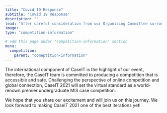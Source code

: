 ```yaml
---
title: "Covid 19 Response"
subtitle: "Covid 19 Response"
description: ""
lead: "After careful consideration from our Organizing Committee surrounding the COVID-19 pandemic, we are thrilled to announce that CaseIT 2021 will be held as a virtual competition!"
image:
type: "competition-information"

# add this page under "competition-information" section
menu:
  competition:
    parent: "comeptition-information"
---
```


The international component of CaseIT is the highlight of our event, therefore, the CaseIT team is committed to producing a competition that is accessible and safe. Challenging the perspective of online competition and global connection, CaseIT 2021 will set the virtual standard as a world-renown premier undergraduate MIS case competition.

We hope that you share our excitement and will join us on this journey. We look forward to making CaseIT 2021 one of the best iterations yet!
